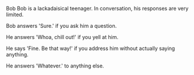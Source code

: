 Bob
Bob is a lackadaisical teenager.
In conversation, his responses are very limited.

Bob answers 'Sure.' if you ask him a question.

He answers 'Whoa, chill out!' if you yell at him.

He says 'Fine. Be that way!' if you address him
without actually saying anything.

He answers 'Whatever.' to anything else.
